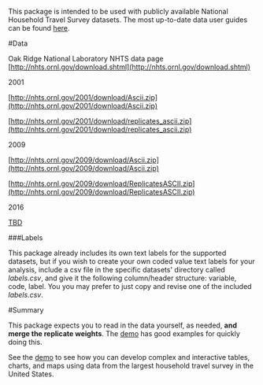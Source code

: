 This package is intended to be used with publicly available National Household Travel Survey datasets. The most up-to-date data user guides can be found [here](http://nhts.ornl.gov/documentation.shtml).

#Data

Oak Ridge National Laboratory NHTS data page [http://nhts.ornl.gov/download.shtml](http://nhts.ornl.gov/download.shtml)

2001

[http://nhts.ornl.gov/2001/download/Ascii.zip](http://nhts.ornl.gov/2001/download/Ascii.zip)

[http://nhts.ornl.gov/2001/download/replicates_ascii.zip](http://nhts.ornl.gov/2001/download/replicates_ascii.zip)

2009

[http://nhts.ornl.gov/2009/download/Ascii.zip](http://nhts.ornl.gov/2009/download/Ascii.zip)

[http://nhts.ornl.gov/2009/download/ReplicatesASCII.zip](http://nhts.ornl.gov/2009/download/ReplicatesASCII.zip)

2016

[TBD](https://nationalhouseholdtravelsurvey.com/)

###Labels

This package already includes its own text labels for the supported datasets, but if you wish to create your own coded value text labels for your analysis, include a csv file in the specific datasets' directory called *labels.csv*, and give it the following column/header structure: variable, code, label. You you may prefer to just copy and revise one of the included *labels.csv*.

#Summary

This package expects you to read in the data yourself, as needed, **and merge the replicate weights**. The [demo](http://tinyurl.com/han46ya) has good examples for quickly doing this.

See the [demo](http://tinyurl.com/han46ya) to see how you can develop complex and interactive tables, charts, and maps using data from the largest household travel survey in the United States.

